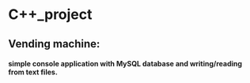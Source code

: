 # C++_project
## Vending machine:
#### simple console application with MySQL database and writing/reading from text files.
